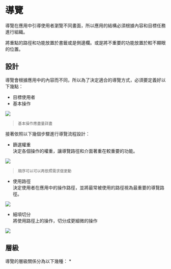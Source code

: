 # 導覽

導覽在應用中引導使用者瀏覽不同畫面，所以應用的結構必須根據內容和目標任務進行組織。

將重點的路徑和功能放置於書籤或是側邊欄。或是將不重要的功能放置於較不顯眼的位置。

## 設計
導覽會根據應用中的內容而不同，所以為了決定適合的導覽方式，必須要定義好以下幾點：
* 目標使用者
* 基本操作

![](http://material-design.storage.googleapis.com/publish/material_v_4/material_ext_publish/0Bzhp5Z4wHba3cE9LOFJEemtORVU/inventory.png)
> <p style="font-size: 12px">基本操作應盡量詳盡</p>

接著依照以下幾個步驟進行導覽流程設計：

* 篩選權重  
決定各個操作的權重，讓導覽路徑和介面著重在較重要的功能。

![](http://material-design.storage.googleapis.com/publish/material_v_4/material_ext_publish/0Bzhp5Z4wHba3ejYzcGo1QVJWcms/prioritize.png)
> <p style="font-size: 12px">順序可以可以再依照需求做更動</p>

* 使用路徑  
決定使用者在應用中的操作路徑，並將最常被使用的路徑視為最重要的導覽路徑。

![](http://material-design.storage.googleapis.com/publish/material_v_4/material_ext_publish/0Bzhp5Z4wHba3UGRCRU1aUTJCNG8/sequence.png)

* 細項切分  
將使用路徑上的操作，切分成更細微的操作

![](http://material-design.storage.googleapis.com/publish/material_v_4/material_ext_publish/0Bzhp5Z4wHba3NGhzcTdPZHVyNzQ/deconstruct.png)

## 層級
導覽的層級關係分為以下幾種：
* 